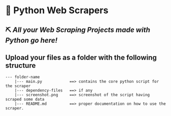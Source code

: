 # 🐍 Python Web Scrapers

## ⛏ *All your Web Scraping Projects made with Python go here!*

## Upload your files as a folder with the following structure 

```
--- folder-name
    |--- main.py            ==> contains the core python script for the scraper
    |--- dependency-files   ==> if any
    |--- screenshot.png     ==> screenshot of the script having scraped some data
    |--- README.md          ==> proper documentation on how to use the scraper.
```
